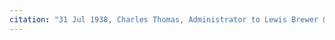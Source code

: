 ```yaml
---
citation: "31 Jul 1938, Charles Thomas, Administrator to Lewis Brewer & wife, Deeds Book 248, p238, Tompkins County Clerk, Ithaca NY."
---
```

